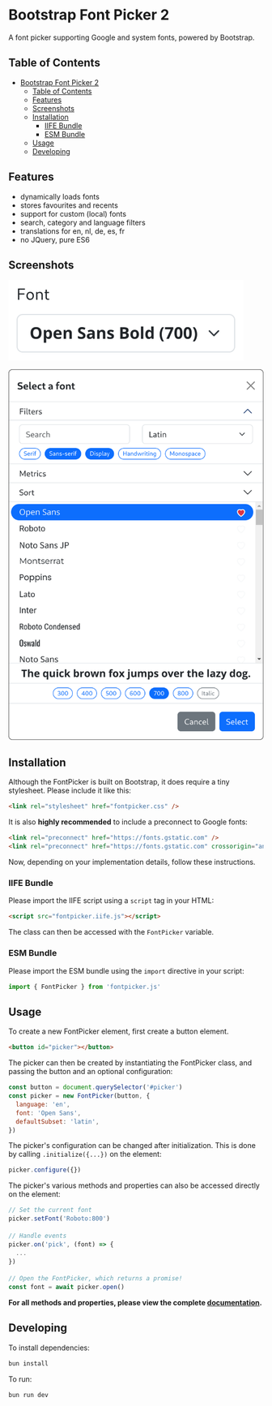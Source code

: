 # Bootstrap Font Picker 2

A font picker supporting Google and system fonts, powered by Bootstrap.

## Table of Contents

- [Bootstrap Font Picker 2](#bootstrap-font-picker-2)
  - [Table of Contents](#table-of-contents)
  - [Features](#features)
  - [Screenshots](#screenshots)
  - [Installation](#installation)
    - [IIFE Bundle](#iife-bundle)
    - [ESM Bundle](#esm-bundle)
  - [Usage](#usage)
  - [Developing](#developing)

## Features

- dynamically loads fonts
- stores favourites and recents
- support for custom (local) fonts
- search, category and language filters
- translations for en, nl, de, es, fr
- no JQuery, pure ES6

## Screenshots

![FontPicker Button](screenshots/button.png)

![FontPicker Dialog](screenshots/dialog.png)

## Installation

Although the FontPicker is built on Bootstrap, it does require a tiny stylesheet.
Please include it like this:

```html
<link rel="stylesheet" href="fontpicker.css" />
```

It is also **highly recommended** to include a preconnect to Google fonts:

```html
<link rel="preconnect" href="https://fonts.gstatic.com" />
<link rel="preconnect" href="https://fonts.gstatic.com" crossorigin="anonymous" />
```

Now, depending on your implementation details, follow these instructions.

### IIFE Bundle

Please import the IIFE script using a `script` tag in your HTML:

```html
<script src="fontpicker.iife.js"></script>
```

The class can then be accessed with the `FontPicker` variable.

### ESM Bundle

Please import the ESM bundle using the `import` directive in your script:

```js
import { FontPicker } from 'fontpicker.js'
```

## Usage

To create a new FontPicker element, first create a button element.

```html
<button id="picker"></button>
```

The picker can then be created by instantiating the FontPicker class, and passing the button and an optional configuration:

```js
const button = document.querySelector('#picker')
const picker = new FontPicker(button, {
  language: 'en',
  font: 'Open Sans',
  defaultSubset: 'latin',
})
```

The picker's configuration can be changed after initialization. This is done by calling `.initialize({...})` on the element:

```js
picker.configure({})
```

The picker's various methods and properties can also be accessed directly on the element:

```js
// Set the current font
picker.setFont('Roboto:800')

// Handle events
picker.on('pick', (font) => {
  ...
})

// Open the FontPicker, which returns a promise!
const font = await picker.open()
```

**For all methods and properties, please view the complete [documentation](DOCUMENTATION.md).**

## Developing

To install dependencies:

```bash
bun install
```

To run:

```bash
bun run dev
```
